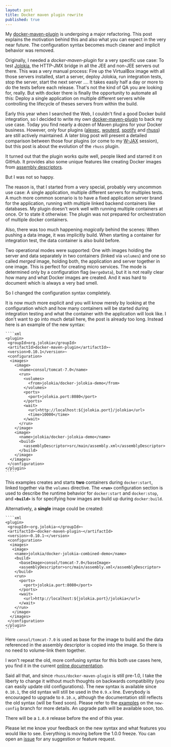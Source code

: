 ```yaml
---
layout: post
title: Docker maven plugin rewrite
published: true
---
```


My [docker-maven-plugin][1] is undergoing a major refactoring. This post explains the motivation behind this and also what you can expect in the very near future.
The configuration syntax becomes much cleaner and implicit behavior was removed. 
<!-- more -->

Originally, I needed a *docker-maven-plugin* for a very specific use case: To test  [Jolokia][2], the HTTP-JMX bridge in all the JEE and non-JEE servers out there. This was a very manual process: Fire up the VirtualBox image with all those servers installed, start a server, deploy Jolokia, run integration tests, stop the server, start the next server .... It takes easily half a day or more to do the tests before each release. That's not the kind of QA you  are looking for, really. But with docker there is finally the opportunity to automate all this: Deploy a single application on multiple different servers while controlling the lifecycle of theses servers from within the build.

Early this year when I searched the Web, I couldn't find a good Docker build integration, so I decided to write my own [docker-maven-plugin][3] to back my use case. Today you find nearly a dozen of Maven plugins for your Docker business. However, only four plugins ([alexec][4], [wouterd][5], [spotify][6] and [rhuss][7]) are still actively maintained. A later blog post will present a detailed comparison between those four plugins (or come to my [W-JAX][8] session), but this post is about the evolution of the `rhuss` plugin.

It turned out that the plugin works quite well, people liked and starred it on GitHub. It provides also some unique features like creating Docker images from [assembly descriptors][9]. 

But I was not so happy.

The reason is, that I started from a very special, probably very uncommon use case: A single application, multiple different servers for multiples tests. A much more common scenario is to have a fixed application server brand for the application, running with multiple linked backend containers like databases. My plugin doesn't work well with running multiple containers at once. Or to state it otherwise: The plugin was not prepared for orchestration of multiple docker containers.  

Also, there was too much happening *magically* behind the scenes: When pushing a data image, it was implicitly build. When starting a container for integration test, the data container is also build before. 

Two operational modes were supported: One with images holding the server and data separately in two containers (linked via `volumes`) and one so called *merged* image, holding both, the application and server together in one image. This is perfect for creating micro services. The mode is determined only by a configuration flag (`mergeData`), but it is not really clear how many and what Docker images are created. And it was hard to document which is always a very bad smell.

So I changed the configuration syntax completely. 

It is now much more explicit and you will know merely by looking at the configuration which and how many containers will be started during integration testing and what the container with the application will look like. I don't want to go into much detail here, the post is already too long. Instead here is an example of the new syntax:

	````xml
	<plugin>
	 <groupId>org.jolokia</groupId>
	 <artifactId>docker-maven-plugin</artifactId>~
	 <version>0.10.1</version>~
	 <configuration>
	  <images>
	    <image>
	      <name>consol/tomcat-7.0</name>
	      <run>
	        <volumes>
	          <from>jolokia/docker-jolokia-demo</from>
	        </volumes>
	        <ports>
	          <port>jolokia.port:8080</port>
	        </ports>
	        <wait>
	          <url>http://localhost:${jolokia.port}/jolokia</url>
	          <time>10000</time>
	        </wait>
	      </run>
	    </image>
	    <image>
	      <name>jolokia/docker-jolokia-demo</name>
	      <build>
	        <assemblyDescriptor>src/main/assembly.xml</assemblyDescriptor>
	      </build>
	    </image>
	  </images>
	 </configuration>
	</plugin>
	`````

This examples creates and starts **two** containers during `docker:start`, linked together via the `volumes` directive. The **`<run>`** configuration section is used  to describe the runtime behavior for `docker:start` and `docker:stop`, and **`<build>`** is for specifying how images are build up during `docker:build`. 

Alternatively, a **single** image could be created:

	````xml
	<plugin>
	 <groupId>~org.jolokia~</groupId>~
	 <artifactId>~docker-maven-plugin~</artifactId>
	 <version>~0.10.1~</version>
	 <configuration>
	  <images>
	   <image>
	    <name>jolokia/docker-jolokia-combined-demo</name>
	    <build>
	      <baseImage>consol/tomcat-7.0</baseImage>
	      <assemblyDescriptor>src/main/assembly.xml</assemblyDescriptor>
	    </build>
	    <run>
	      <ports>
	        <port>jolokia.port:8080</port>
	      </ports>
	      <wait>
	        <url>http://localhost:${jolokia.port}/jolokia</url>
	      </wait>
	    </run>
	   </image>
	  </images>
	 </configuration>
	</plugin>
	````

Here `consol/tomcat-7.0` is used as base for the image to build and the data referenced in the assembly descriptor is copied into the image. So there is no need to volume-link them together. 

I won't repeat the old, more confusing syntax for this both use cases here, you find it in the current [online documentation][10]. 

Said all that, and since `rhuss/docker-maven-plugin` is still pre-1.0, I take the liberty to change it without much thoughts on backwards compatibility (you can easily update old configurations). The new syntax is available since `0.10.1`, the old syntax will still be used in the `0.9.x` line. Everybody is encouraged to upgrade to `0.10.x`, although the documentation still reflects the old syntax (will be fixed soon). Please refer to the [examples][11] on the `new-config` branch for more details. An upgrade path will be available soon, too.

There will be a `1.0.0` release before the end of this year.

Please let me know your feedback on the new syntax and what features you would like to see. Everything is moving before the 1.0.0 freeze. You can open an [issue][12] for any suggestion or feature request.


[1]:	https://github.com/rhuss/docker-maven-plugin
[2]:	http://www.jolokia.org
[3]:	http://github.com/rhuss/docker-maven-plugin
[4]:	https://github.com/alexec/docker-maven-plugin
[5]:	https://github.com/wouterd/docker-maven-plugin
[6]:	https://github.com/spotify/docker-maven-plugin
[7]:	https://github.com/rhuss/docker-maven-plugin
[8]:	http://jax.de/wjax2014/sessions/docker-fuer-java-entwickler
[9]:	http://maven.apache.org/plugins/maven-assembly-plugin/assembly.html
[10]:	http://github.com/rhuss/docker-maven-plugin
[11]:	https://github.com/rhuss/docker-maven-plugin/tree/new-config/samples
[12]:	http://github.com/rhuss/docker-maven-plugin/issues